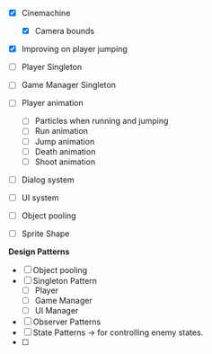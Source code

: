 - [x] Cinemachine
  - [x] Camera bounds
- [x] Improving on player jumping
- [ ] Player Singleton
- [ ] Game Manager Singleton
- [ ] Player animation
  - [ ] Particles when running and jumping
  - [ ] Run animation
  - [ ] Jump animation
  - [ ] Death animation
  - [ ] Shoot animation 
- [ ] Dialog system
- [ ] UI system
- [ ] Object pooling
- [ ] Sprite Shape



**Design Patterns**
- [ ] Object pooling
- [ ] Singleton Pattern
  - [ ] Player
  - [ ] Game Manager
  - [ ] UI Manager
- [ ] Observer Patterns
- [ ] State Patterns -> for controlling enemy states.
- [ ] 